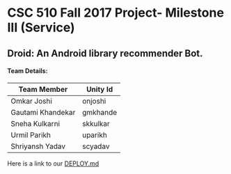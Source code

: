 # CSC 510 Fall 2017 Project- Milestone III (Service)

## Droid: An Android library recommender Bot.


#### Team Details:     

| Team Member   | Unity Id   | 
| ------------- | ------------  | 
| Omkar Joshi | onjoshi |
| Gautami Khandekar | gmkhande | 
| Sneha Kulkarni | skkulkar | 
| Urmil Parikh | uparikh |
| Shriyansh Yadav | scyadav |  


Here is a link to our [DEPLOY.md](https://github.ncsu.edu/uparikh/CSC-510-Bot-Controller/blob/master/DEPLOY.md)
